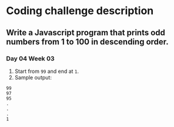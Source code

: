 # Coding challenge description

## Write a Javascript program that prints odd numbers from 1 to 100 in descending order.
### Day 04 Week 03

1. Start from `99` and end at `1`.
2. Sample output:
```
99
97
95
.
.
.
1
```
